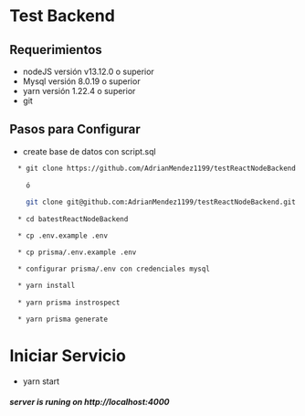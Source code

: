 # Test Backend

 ## Requerimientos
  * nodeJS versión v13.12.0 o superior 
  * Mysql versión 8.0.19 o superior 
  * yarn versión 1.22.4 o superior
  * git 

  ## Pasos para Configurar
   * create base de datos con script.sql

  ``` sh 
    * git clone https://github.com/AdrianMendez1199/testReactNodeBackend.git
       
      ó
       
      git clone git@github.com:AdrianMendez1199/testReactNodeBackend.git
     
    * cd batestReactNodeBackend 

    * cp .env.example .env

    * cp prisma/.env.example .env

    * configurar prisma/.env con credenciales mysql 
    
    * yarn install    
    
    * yarn prisma instrospect

    * yarn prisma generate
  ```

  # Iniciar Servicio
  * yarn start

  ##### server is runing on http://localhost:4000
 
